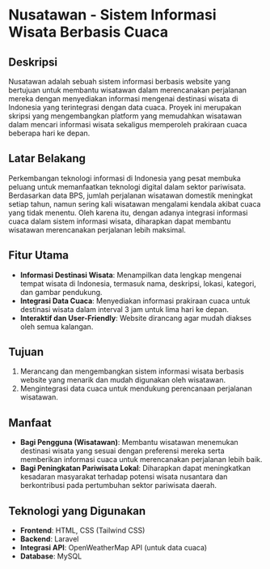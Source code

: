 # Nusatawan - Sistem Informasi Wisata Berbasis Cuaca

## Deskripsi
Nusatawan adalah sebuah sistem informasi berbasis website yang bertujuan untuk membantu wisatawan dalam merencanakan perjalanan mereka dengan menyediakan informasi mengenai destinasi wisata di Indonesia yang terintegrasi dengan data cuaca. Proyek ini merupakan skripsi yang mengembangkan platform yang memudahkan wisatawan dalam mencari informasi wisata sekaligus memperoleh prakiraan cuaca beberapa hari ke depan.

## Latar Belakang
Perkembangan teknologi informasi di Indonesia yang pesat membuka peluang untuk memanfaatkan teknologi digital dalam sektor pariwisata. Berdasarkan data BPS, jumlah perjalanan wisatawan domestik meningkat setiap tahun, namun sering kali wisatawan mengalami kendala akibat cuaca yang tidak menentu. Oleh karena itu, dengan adanya integrasi informasi cuaca dalam sistem informasi wisata, diharapkan dapat membantu wisatawan merencanakan perjalanan lebih maksimal.

## Fitur Utama
- **Informasi Destinasi Wisata**: Menampilkan data lengkap mengenai tempat wisata di Indonesia, termasuk nama, deskripsi, lokasi, kategori, dan gambar pendukung.
- **Integrasi Data Cuaca**: Menyediakan informasi prakiraan cuaca untuk destinasi wisata dalam interval 3 jam untuk lima hari ke depan.
- **Interaktif dan User-Friendly**: Website dirancang agar mudah diakses oleh semua kalangan.

## Tujuan
1. Merancang dan mengembangkan sistem informasi wisata berbasis website yang menarik dan mudah digunakan oleh wisatawan.
2. Mengintegrasi data cuaca untuk mendukung perencanaan perjalanan wisatawan.

## Manfaat
- **Bagi Pengguna (Wisatawan)**: Membantu wisatawan menemukan destinasi wisata yang sesuai dengan preferensi mereka serta memberikan informasi cuaca untuk merencanakan perjalanan lebih baik.
- **Bagi Peningkatan Pariwisata Lokal**: Diharapkan dapat meningkatkan kesadaran masyarakat terhadap potensi wisata nusantara dan berkontribusi pada pertumbuhan sektor pariwisata daerah.

## Teknologi yang Digunakan
- **Frontend**: HTML, CSS (Tailwind CSS)
- **Backend**: Laravel
- **Integrasi API**: OpenWeatherMap API (untuk data cuaca)
- **Database**: MySQL
